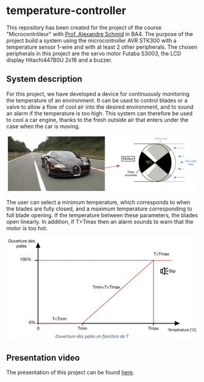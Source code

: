 # temperature-controller

This repository has been created for the project of the course "Microcontrôleur" with <a href="https://people.epfl.ch/alexandre.schmid">Prof. Alexandre Schmid</a> in BA4. The purpose of the project build a system using the microcontroller AVR STK300 with a temperature sensor 1-wire and with at least 2 other peripherals. The chosen peripherals in this project are the servo motor Futaba S3003, the LCD display Hitachi44780U 2x16 and a buzzer.

## System description 

For this project, we have developed a device for continuously monitoring the temperature of an environment. It can be used to control blades or a valve to allow a flow of cool air into the desired environment, and to sound an alarm if the temperature is too high. This system can therefore be used to cool a car engine, thanks to the fresh outside air that enters under the case when the car is moving.

<div align="center">
  <img src="img/valve_schematic.PNG" alt="valve_schematic" width="800"/>
</div>

The user can select a minimum temperature, which corresponds to when the blades are fully closed, and a maximum temperature corresponding to full blade opening. If the temperature between these parameters, the blades open linearly. In addition, if T>Tmax then an alarm sounds to warn that the motor is too hot.

<div align="center">
  <img src="img/valve_curve.PNG" alt="valve_curve" width="600"/>
</div>

## Presentation video

The presentation of this project can be found <a href="https://youtu.be/p2kzhmMfhIk">here</a>.
